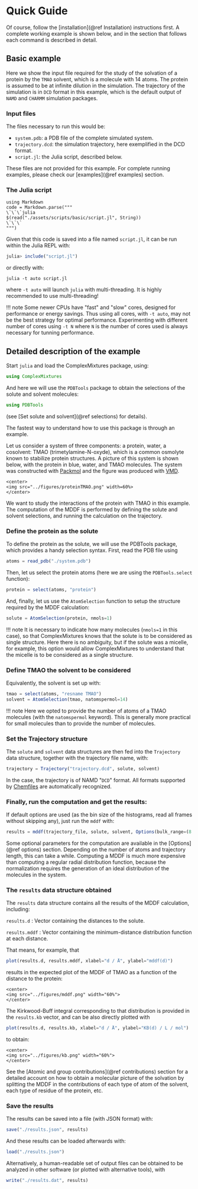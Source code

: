 
# Quick Guide

Of course, follow the [installation](@ref Installation) instructions first. 
A complete working example is shown below, and in the section that follows each 
command is described in detail.

## Basic example

Here we show the input file required for the study of the solvation of a protein
by the `TMAO` solvent, which is a molecule with 14 atoms. The protein is assumed to be
at infinite dilution in the simulation. The trajectory of the simulation is in `DCD`
format in this example, which is the default output of `NAMD` and `CHARMM` simulation
packages.

### Input files

The files necessary to run this would be:

- `system.pdb`: a PDB file of the complete simulated system.
- `trajectory.dcd`: the simulation trajectory, here exemplified in the DCD format.
- `script.jl`: the Julia script, described below.

These files are not provided for this example. For complete running examples, please
check our [examples](@ref examples) section.

### The Julia script

```@eval
using Markdown
code = Markdown.parse("""
\`\`\`julia
$(read("./assets/scripts/basic/script.jl", String))
\`\`\`
""")
```

Given that this code is saved into a file named `script.jl`, it can be run within the Julia REPL with:
```julia
julia> include("script.jl")
```
or directly with:
```
julia -t auto script.jl
```
where `-t auto` will launch `julia` with multi-threading. It is highly recommended to use multi-threading!

!!! note
    Some newer CPUs have "fast" and "slow" cores, designed for performance or energy savings. Thus
    using all cores, with `-t auto`, may not be the best strategy for optimal performance. Experimenting
    with different number of cores using `-t N` where `N` is the number of cores used is always necessary
    for tunning performance.

## Detailed description of the example

Start `julia` and load the ComplexMixtures package, using:

```julia
using ComplexMixtures
```
And here we will use the `PDBTools` package to obtain the selections of
the solute and solvent molecules: 
```julia
using PDBTools
```
(see [Set solute and solvent](@ref selections) for details).

The fastest way to understand how to use this package is through an
example.  

Let us consider a system of three components: a protein,
water, a cosolvent: TMAO (trimetylamine-N-oxyde), which is a common
osmolyte known to stabilize protein structures. A picture of this system
is shown below, with the protein in blue, water, and TMAO molecules. The
system was constructed with [Packmol](http://m3g.iqm.unicamp.br/packmol)
and the figure was produced with
[VMD](https://www.ks.uiuc.edu/Research/vmd/).

```@raw html
<center>
<img src="../figures/proteinTMAO.png" width=60%>
</center>
```

We want to study the interactions of the protein with TMAO in this example.
The computation of the MDDF is performed by defining the solute and
solvent selections, and running the calculation on the trajectory.

### Define the protein as the solute

To define the protein as the solute, we will use the PDBTools package,
which provides a handy selection syntax. First, read the PDB file using 
```julia
atoms = read_pdb("./system.pdb")
```
Then, let us select the protein atoms (here we are using the `PDBTools.select` function):
```julia
protein = select(atoms, "protein")
```
And, finally, let us use the `AtomSelection` function to setup the
structure required by the MDDF calculation:
```julia
solute = AtomSelection(protein, nmols=1)
```

!!! note
    It is necessary to indicate how many molecules (`nmols=1` in this case), 
    so that ComplexMixtures knows that the solute is to be considered
    as single structure. Here there is no ambiguity, but if
    the solute was a micelle, for example, this option would allow 
    ComplexMixtures to understand that the micelle is to be considered as a single structure.


### Define TMAO the solvent to be considered

Equivalently, the solvent is set up with:
```julia
tmao = select(atoms, "resname TMAO")
solvent = AtomSelection(tmao, natomspermol=14)
```
!!! note
    Here we opted to provide the number of atoms of a TMAO molecules (with the
    `natomspermol` keyword). This is generally more practical for small
    molecules than to provide the number of molecules.

### Set the Trajectory structure

The `solute` and `solvent` data structures are then fed into the
`Trajectory` data structure, together with the trajectory file name,
with:
```julia
trajectory = Trajectory("trajectory.dcd", solute, solvent)
```
In the case, the trajectory is of NAMD "`DCD`" format. All formats
supported by [Chemfiles](http://chemfiles.org/Chemfiles.jl/latest/) 
are automatically recognized. 

### Finally, run the computation and get the results:

If default options are used (as the bin size of the histograms, read all
frames without skipping any), just run the `mddf` with:
```julia
results = mddf(trajectory_file, solute, solvent, Options(bulk_range=(8.0, 12.0)))

```
Some optional parameters for the computation are available in the
[Options](@ref options) section. Depending on the number of atoms
and trajectory length, this can take a while. Computing a MDDF
is much more expensive than computing a regular radial distribution
function, because the normalization requires the generation of an
ideal distribution of the molecules in the system.  

### The `results` data structure obtained

The `results` data structure contains all the results of the MDDF
calculation, including:

`results.d` : Vector containing the distances to the solute. 

`results.mddf` : Vector containing the minimum-distance distribution
function at each distance.

That means, for example, that 
```julia
plot(results.d, results.mddf, xlabel="d / Å", ylabel="mddf(d)") 

```
results in the expected plot of the MDDF of TMAO as a function of the
distance to the protein:

```@raw html
<center>
<img src="../figures/mddf.png" width="60%">
</center>
```

The Kirkwood-Buff integral corresponding to that distribution is
provided in the `results.kb` vector, and can be also directly plotted 
with   

```julia
plot(results.d, results.kb, xlabel="d / Å", ylabel="KB(d) / L / mol") 
```
to obtain:

```@raw html
<center>
<img src="../figures/kb.png" width="60%">
</center>
```

See the [Atomic and group contributions](@ref contributions) section for a
detailed account on how to obtain a molecular picture of the solvation
by splitting the MDDF in the contributions of each type of atom of the
solvent, each type of residue of the protein, etc.

### Save the results

The results can be saved into a file (with JSON format) with:
```julia
save("./results.json", results)
```
And these results can be loaded afterwards with:
```julia
load("./results.json")
```
Alternatively, a human-readable set of output files can be obtained to
be analyzed in other software (or plotted with alternative tools), with
```julia
write("./results.dat", results)
```








